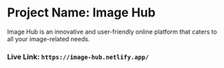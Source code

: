 # Project Name: Image Hub

Image Hub is an innovative and user-friendly online platform that caters to all your image-related needs.

### Live Link: `https://image-hub.netlify.app/`
